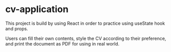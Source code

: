 # cv-application

This project is build by using React in order to practice using useState hook and props.

Users can fill their own contents, style the CV according to their preference, and print the document as PDF for using in real world.
